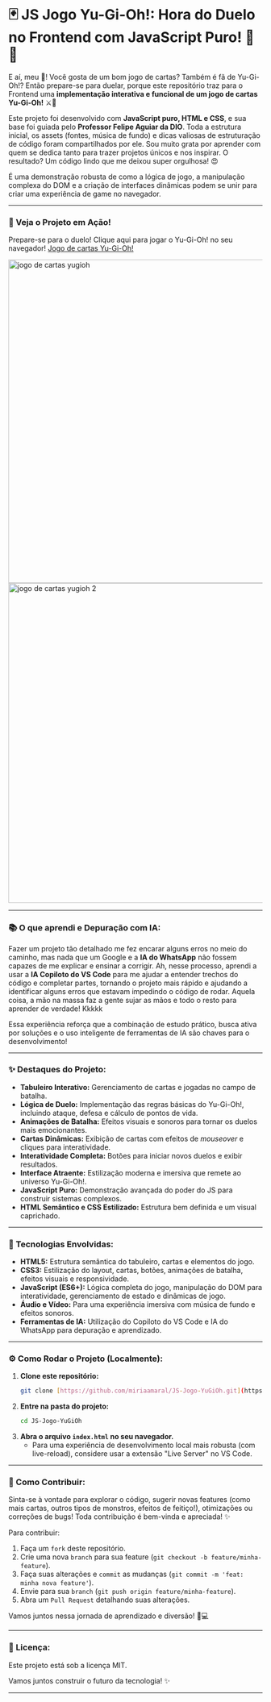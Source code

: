 # 🃏 JS Jogo Yu-Gi-Oh!: Hora do Duelo no Frontend com JavaScript Puro! 🎴💥

E aí, meu 🐙! Você gosta de um bom jogo de cartas? Também é fã de Yu-Gi-Oh!? Então prepare-se para duelar, porque este repositório traz para o Frontend uma **implementação interativa e funcional de um jogo de cartas Yu-Gi-Oh!** ⚔️🐉

Este projeto foi desenvolvido com **JavaScript puro, HTML e CSS**, e sua base foi guiada pelo **Professor Felipe Aguiar da DIO**. Toda a estrutura inicial, os assets (fontes, música de fundo) e dicas valiosas de estruturação de código foram compartilhados por ele. Sou muito grata por aprender com quem se dedica tanto para trazer projetos únicos e nos inspirar. O resultado? Um código lindo que me deixou super orgulhosa! 😍

É uma demonstração robusta de como a lógica de jogo, a manipulação complexa do DOM e a criação de interfaces dinâmicas podem se unir para criar uma experiência de game no navegador.

---

### **🎥 Veja o Projeto em Ação!**

Prepare-se para o duelo! Clique aqui para jogar o Yu-Gi-Oh! no seu navegador!
[Jogo de cartas Yu-Gi-Oh!](https://miriaamaral.github.io/JS-Jogo-YuGiOh/)

<img width="1366" height="642" alt="jogo de cartas yugioh" src="https://github.com/user-attachments/assets/6f25189f-dc07-455c-a11b-c3a54f4efce3" />
<img width="1366" height="635" alt="jogo de cartas yugioh 2" src="https://github.com/user-attachments/assets/35b79be3-a465-4ff2-b617-1cdb52f4f346" />

---

### **📚 O que aprendi e Depuração com IA:**

Fazer um projeto tão detalhado me fez encarar alguns erros no meio do caminho, mas nada que um Google e a **IA do WhatsApp** não fossem capazes de me explicar e ensinar a corrigir. Ah, nesse processo, aprendi a usar a **IA Copiloto do VS Code** para me ajudar a entender trechos do código e completar partes, tornando o projeto mais rápido e ajudando a identificar alguns erros que estavam impedindo o código de rodar. Aquela coisa, a mão na massa faz a gente sujar as mãos e todo o resto para aprender de verdade! Kkkkk

Essa experiência reforça que a combinação de estudo prático, busca ativa por soluções e o uso inteligente de ferramentas de IA são chaves para o desenvolvimento!

---

### **✨ Destaques do Projeto:**

* **Tabuleiro Interativo:** Gerenciamento de cartas e jogadas no campo de batalha.
* **Lógica de Duelo:** Implementação das regras básicas do Yu-Gi-Oh!, incluindo ataque, defesa e cálculo de pontos de vida.
* **Animações de Batalha:** Efeitos visuais e sonoros para tornar os duelos mais emocionantes.
* **Cartas Dinâmicas:** Exibição de cartas com efeitos de *mouseover* e cliques para interatividade.
* **Interatividade Completa:** Botões para iniciar novos duelos e exibir resultados.
* **Interface Atraente:** Estilização moderna e imersiva que remete ao universo Yu-Gi-Oh!.
* **JavaScript Puro:** Demonstração avançada do poder do JS para construir sistemas complexos.
* **HTML Semântico e CSS Estilizado:** Estrutura bem definida e um visual caprichado.


---

### **🚀 Tecnologias Envolvidas:**

* **HTML5:** Estrutura semântica do tabuleiro, cartas e elementos do jogo.
* **CSS3:** Estilização do layout, cartas, botões, animações de batalha, efeitos visuais e responsividade.
* **JavaScript (ES6+):** Lógica completa do jogo, manipulação do DOM para interatividade, gerenciamento de estado e dinâmicas de jogo.
* **Áudio e Vídeo:** Para uma experiência imersiva com música de fundo e efeitos sonoros.
* **Ferramentas de IA:** Utilização do Copiloto do VS Code e IA do WhatsApp para depuração e aprendizado.

---

### **⚙️ Como Rodar o Projeto (Localmente):**

1.  **Clone este repositório:**
    ```bash
    git clone [https://github.com/miriaamaral/JS-Jogo-YuGiOh.git](https://github.com/miriaamaral/JS-Jogo-YuGiOh.git)
    ```
2.  **Entre na pasta do projeto:**
    ```bash
    cd JS-Jogo-YuGiOh
    ```
3.  **Abra o arquivo `index.html` no seu navegador.**
    * Para uma experiência de desenvolvimento local mais robusta (com live-reload), considere usar a extensão "Live Server" no VS Code.

---

### **🤝 Como Contribuir:**

Sinta-se à vontade para explorar o código, sugerir novas features (como mais cartas, outros tipos de monstros, efeitos de feitiço!), otimizações ou correções de bugs! Toda contribuição é bem-vinda e apreciada! ✨

Para contribuir:

1.  Faça um `fork` deste repositório.
2.  Crie uma nova `branch` para sua feature (`git checkout -b feature/minha-feature`).
3.  Faça suas alterações e `commit` as mudanças (`git commit -m 'feat: minha nova feature'`).
4.  Envie para sua `branch` (`git push origin feature/minha-feature`).
5.  Abra um `Pull Request` detalhando suas alterações.

Vamos juntos nessa jornada de aprendizado e diversão! 🚀💻

---

### **📝 Licença:**

Este projeto está sob a licença MIT.


Vamos juntos construir o futuro da tecnologia! ✨

---
